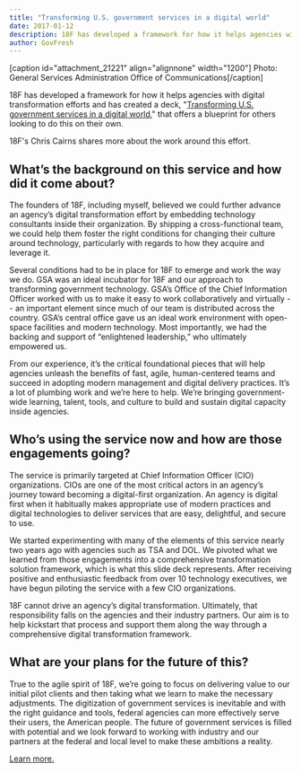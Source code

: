 ```yaml
---
title: "Transforming U.S. government services in a digital world"
date: 2017-01-12
description: 18F has developed a framework for how it helps agencies with digital transformation efforts and has created a deck that offers a blueprint for others looking to do this on their own.
author: GovFresh
---
```


[caption id="attachment_21221" align="alignnone" width="1200"] Photo: General Services Administration Office of Communications[/caption]

18F has developed a framework for how it helps agencies with digital transformation efforts and has created a deck, "<a href="https://github.com/18F/transformation-services/blob/master/18F-Transformation-Terraform-DECK.pdf">Transforming U.S. government services in a digital world</a>," that offers a blueprint for others looking to do this on their own.

18F's Chris Cairns shares more about the work around this effort.

<h2>What’s the background on this service and how did it come about?</h2>

The founders of 18F, including myself, believed we could further advance an agency’s digital transformation effort by embedding technology consultants inside their organization. By shipping a cross-functional team, we could help them foster the right conditions for changing their culture around technology, particularly with regards to how they acquire and leverage it.

Several conditions had to be in place for 18F to emerge and work the way we do. GSA was an ideal incubator for 18F and our approach to transforming government technology. GSA’s Office of the Chief Information Officer worked with us to make it easy to work collaboratively and virtually -- an important element since much of our team is distributed across the country. GSA’s central office gave us an ideal work environment with open-space facilities and modern technology. Most importantly, we had the backing and support of “enlightened leadership,” who ultimately empowered us.

From our experience, it’s the critical foundational pieces that will help agencies unleash the benefits of fast, agile, human-centered teams and succeed in adopting modern management and digital delivery practices. It’s a lot of plumbing work and we’re here to help. We’re bringing government-wide learning, talent, tools, and culture to build and sustain digital capacity inside agencies.

<h2>Who’s using the service now and how are those engagements going?</h2>

The service is primarily targeted at Chief Information Officer (CIO) organizations. CIOs are one of the most critical actors in an agency’s journey toward becoming a digital-first organization. An agency is digital first when it habitually makes appropriate use of modern practices and digital technologies to deliver services that are easy, delightful, and secure to use.

We started experimenting with many of the elements of this service nearly two years ago with agencies such as TSA and DOL. We pivoted what we learned from those engagements into a comprehensive transformation solution framework, which is what this slide deck represents. After receiving positive and enthusiastic feedback from over 10 technology executives, we have begun piloting the service with a few CIO organizations.

18F cannot drive an agency’s digital transformation. Ultimately, that responsibility falls on the agencies and their industry partners. Our aim is to help kickstart that process and support them along the way through a comprehensive digital transformation framework.

<h2>What are your plans for the future of this?</h2>

True to the agile spirit of 18F, we’re going to focus on delivering value to our initial pilot clients and then taking what we learn to make the necessary adjustments. The digitization of government services is inevitable and with the right guidance and tools, federal agencies can more effectively serve their users, the American people. The future of government services is filled with potential and we look forward to working with industry and our partners at the federal and local level to make these ambitions a reality.

<a href="https://github.com/18F/transformation-services/blob/master/18F-Transformation-Terraform-DECK.pdf">Learn more.</a>
